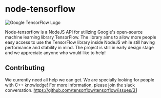 # node-tensorflow
![Google TensorFlow Logo](https://i.imgur.com/QOQlMfn.jpg)

Node-tensorflow is a NodeJS API for utilizing Google's open-source machine learning library TensorFlow.
The library aims to allow more people easy access to use the TensorFlow library inside NodeJS while still having performance and stability in mind. The project is still in early design stage and we appreciate anyone who would like to help!

## Contributing
We currently need all help we can get. We are specially looking for people with C++ knowledge!
For more information, please join the slack conversation.
https://github.com/tensorflow/tensorflow/issues/31
